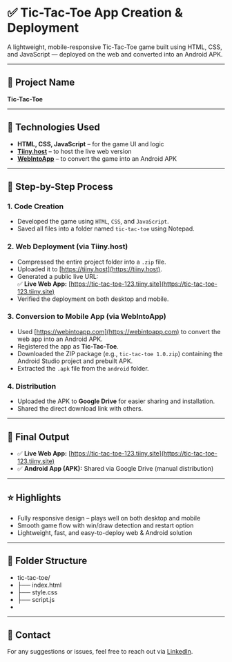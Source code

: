 # ✅ Tic-Tac-Toe App Creation & Deployment

A lightweight, mobile-responsive Tic-Tac-Toe game built using HTML, CSS, and JavaScript — deployed on the web and converted into an Android APK.

---

## 📌 Project Name

**Tic-Tac-Toe**

---

## 🔧 Technologies Used

- **HTML, CSS, JavaScript** – for the game UI and logic
- **[Tiiny.host](https://tiiny.host)** – to host the live web version
- **[WebIntoApp](https://webintoapp.com)** – to convert the game into an Android APK

---

## 🧱 Step-by-Step Process

### 1. Code Creation

- Developed the game using `HTML`, `CSS`, and `JavaScript`.
- Saved all files into a folder named `tic-tac-toe` using Notepad.

### 2. Web Deployment (via Tiiny.host)

- Compressed the entire project folder into a `.zip` file.
- Uploaded it to [https://tiiny.host](https://tiiny.host).
- Generated a public live URL:  
  ✅ **Live Web App:** [https://tic-tac-toe-123.tiiny.site](https://tic-tac-toe-123.tiiny.site)
- Verified the deployment on both desktop and mobile.

### 3. Conversion to Mobile App (via WebIntoApp)

- Used [https://webintoapp.com](https://webintoapp.com) to convert the web app into an Android APK.
- Registered the app as **Tic-Tac-Toe**.
- Downloaded the ZIP package (e.g., `tic-tac-toe 1.0.zip`) containing the Android Studio project and prebuilt APK.
- Extracted the `.apk` file from the `android` folder.

### 4. Distribution

- Uploaded the APK to **Google Drive** for easier sharing and installation.
- Shared the direct download link with others.

---

## 📱 Final Output

- ✅ **Live Web App:** [https://tic-tac-toe-123.tiiny.site](https://tic-tac-toe-123.tiiny.site)
- ✅ **Android App (APK):** Shared via Google Drive (manual distribution)

---

## ⭐ Highlights

- Fully responsive design – plays well on both desktop and mobile
- Smooth game flow with win/draw detection and restart option
- Lightweight, fast, and easy-to-deploy web & Android solution

---

## 📂 Folder Structure

- tic-tac-toe/
- ├── index.html
- ├── style.css
- ├── script.js
- 
---

## 📩 Contact

For any suggestions or issues, feel free to reach out via [LinkedIn](https://www.linkedin.com/in/subhrajit-swain).

